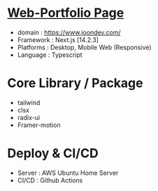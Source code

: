 # [Web-Portfolio Page](https://www.joondev.com/)

- domain : https://www.joondev.com/
- Framework : Next.js [14.2.3]
- Platforms : Desktop, Mobile Web (Responsive)
- Language : Typescript

# Core Library / Package

- tailwind
- clsx
- radix-ui
- Framer-motion

# Deploy & CI/CD

- Server : AWS Ubuntu Home Server
- CI/CD : Github Actions